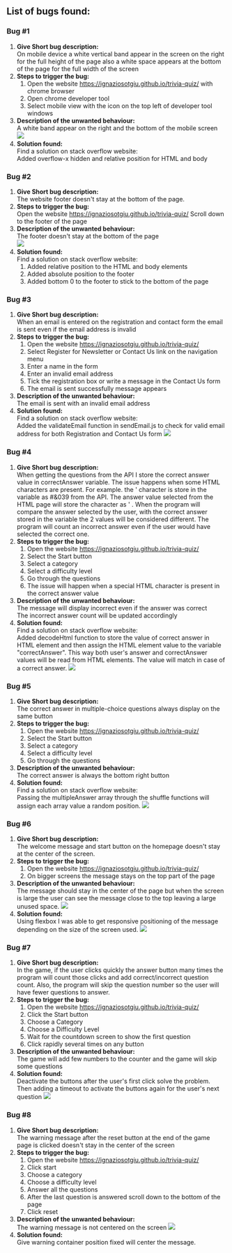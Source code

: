## List of bugs found:  

### Bug #1

1.  **Give Short bug description:**  
On mobile device a white vertical band appear in the screen on the right for the full height of the page also a white space appears at the bottom of the page for the full width of the screen 
1.  **Steps to trigger the bug:**  
    1. Open the website https://ignaziosotgiu.github.io/trivia-quiz/  with chrome browser 
    1. Open chrome developer tool  
    1. Select mobile view with the icon on the top left of developer tool windows  
1. **Description of the unwanted behaviour:**  
    A white band appear on the right and the bottom of the mobile screen  
    ![](./bugs/bug-1.png)  
1. **Solution found:**  
    Find a solution on stack overflow website:  
    Added overflow-x hidden and relative position for HTML and body  

### Bug #2  

1.  **Give Short bug description:**  
    The website footer doesn't stay at the bottom of the page. 
1.  **Steps to trigger the bug:**  
    Open the website https://ignaziosotgiu.github.io/trivia-quiz/ 
    Scroll down to the footer of the page   
1. **Description of the unwanted behaviour:**  
    The footer doesn't stay at the bottom of the page  
    ![](./bugs/bug-2.png)   
1. **Solution found:**  
    Find a solution on stack overflow website:  
    1. Added relative position to the HTML and body elements  
    1. Added absolute position to the footer  
    1. Added bottom 0 to the footer to stick to the bottom of the page  

### Bug #3   

1.  **Give Short bug description:**  
    When an email is entered on the registration and contact form the email is sent even if the email address is invalid 
1.  **Steps to trigger the bug:**  
    1. Open the website https://ignaziosotgiu.github.io/trivia-quiz/   
    1. Select Register for Newsletter or Contact Us link on the navigation menu 
    1. Enter a name in the form  
    1. Enter an invalid email address
    1. Tick the registration box or write a message in the Contact Us form  
    1. The email is sent successfully message appears  
1. **Description of the unwanted behaviour:**  
    The email is sent with an invalid email address   
1. **Solution found:**  
    Find a solution on stack overflow website:  
    Added the validateEmail function in sendEmail.js to check for valid email address for both Registration and Contact Us form 
    ![](./bugs/bug-3.png)  

### Bug #4    

1.  **Give Short bug description:**  
    When getting the questions from the API I store the correct answer value in correctAnswer variable.
    The issue happens when some HTML characters are present. For example. the ' character is store in the variable as #&039 from the API. The answer value selected from the HTML page will store the character as ' . When the program will compare the answer selected by the user, with the correct answer stored in the variable the 2 values will be considered different. The program will count an incorrect answer even if the user would have selected the correct one.
1.  **Steps to trigger the bug:**  
    1. Open the website https://ignaziosotgiu.github.io/trivia-quiz/   
    1. Select the Start button
    1. Select a category 
    1. Select a difficulty level
    1. Go through the questions  
    1. The issue will happen when a special HTML character is present in the correct answer value  
1. **Description of the unwanted behaviour:**  
    The message will display incorrect even if the answer was correct  
    The incorrect answer count will be updated accordingly 
1. **Solution found:**  
    Find a solution on stack overflow website:  
    Added decodeHtml function to store the value of correct answer in HTML element and then assign the HTML element value to the variable "correctAnswer". This way both user's answer and correctAnswer values will be read from HTML elements. The value will match in case of a correct answer.
    ![](./bugs/bug-4.png)    

### Bug #5    

1.  **Give Short bug description:**  
    The correct answer in multiple-choice questions always display on the same button
1.  **Steps to trigger the bug:**  
    1. Open the website https://ignaziosotgiu.github.io/trivia-quiz/   
    1. Select the Start button
    1. Select a category 
    1. Select a difficulty level
    1. Go through the questions   
1. **Description of the unwanted behaviour:**  
    The correct answer is always the bottom right button 
1. **Solution found:**  
    Find a solution on stack overflow website:  
    Passing the multipleAnswer array through the shuffle functions will assign each array value a random position.
    ![](./bugs/bug-5.png)    

### Bug #6    

1.  **Give Short bug description:**  
    The welcome message and start button on the homepage doesn't stay at the center of the screen.
1.  **Steps to trigger the bug:**  
    1. Open the website https://ignaziosotgiu.github.io/trivia-quiz/   
    1. On bigger screens the message stays on the top part of the page  
1. **Description of the unwanted behaviour:**  
    The message should stay in the center of the page but when the screen is large the user can see the message close to the top leaving a large unused space.
    ![](./bugs/bug-6.png) 
1. **Solution found:**  
    Using flexbox I was able to get responsive positioning of the message depending on the size of the screen used.
    ![](./bugs/bug-6.1.png)  

### Bug #7    

1.  **Give Short bug description:**  
    In the game, if the user clicks quickly the answer button many times the program will count those clicks and add correct/incorrect question count. Also, the program will skip the question number so the user will have fewer questions to answer.
1.  **Steps to trigger the bug:**  
    1. Open the website https://ignaziosotgiu.github.io/trivia-quiz/  
    1. Click the Start button  
    1. Choose a Category
    1. Choose a Difficulty Level
    1. Wait for the countdown screen to show the first question
    1. Click rapidly several times on any button
1. **Description of the unwanted behaviour:**  
    The game will add few numbers to the counter and the game will skip some questions 
1. **Solution found:**  
    Deactivate the buttons after the user's first click solve the problem. Then adding a timeout to activate the buttons again for the user's next question
    ![](./bugs/bug-7.png)   

### Bug #8    

1.  **Give Short bug description:**  
    The warning message after the reset button at the end of the game page is clicked doesn't stay in the center of the screen
1.  **Steps to trigger the bug:**  
    1. Open the website https://ignaziosotgiu.github.io/trivia-quiz/  
    1. Click start  
    1. Choose a category
    1. Choose a difficulty level
    1. Answer all the questions
    1. After the last question is answered scroll down to the bottom of the page
    1. Click reset 
1. **Description of the unwanted behaviour:**  
    The warning message is not centered on the screen
    ![](./bugs/bug-8.png)
1. **Solution found:**  
    Give warning container position fixed will center the message.
     